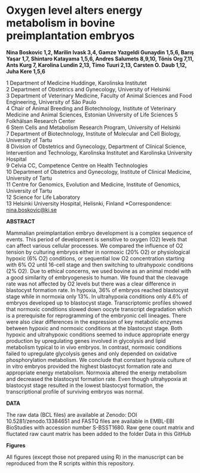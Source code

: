 # Oxygen level alters energy metabolism in bovine preimplantation embryos

**Nina Boskovic 1,2, Marilin Ivask 3,4, Gamze Yazgeldi Gunaydin 1,5,6, Barış Yaşar 1,7, Shintaro Katayama 1,5,6, Andres Salumets 8,9,10, Tõnis Org 7,11, Ants Kurg 7, Karolina Lundin 2,13, Timo Tuuri 2,13, Carsten O. Daub 1,12, Juha Kere 1,5,6** 

1 Department of Medicine Huddinge, Karolinska Institutet  
2 Department of Obstetrics and Gynecology, University of Helsinki  
3 Department of Veterinary Medicine, Faculty of Animal Sciences and Food Engineering, University of São Paulo   
4 Chair of Animal Breeding and Biotechnology, Institute of Veterinary Medicine and Animal Sciences, Estonian University of Life Sciences
5 Folkhälsan Research Center    
6 Stem Cells and Metabolism Research Program, University of Helsinki   
7 Department of Biotechnology, Institute of Molecular and Cell Biology, University of Tartu   
8 Division of Obstetrics and Gynecology, Department of Clinical Science, Intervention and Technology, 
 Karolinska Institutet and Karolinska University Hospital   
 9 Celvia CC, Competence Centre on Health Technologies    
 10 Department of Obstetrics and Gynecology, Institute of Clinical Medicine, University of Tartu   
 11 Centre for Genomics, Evolution and Medicine, Institute of Genomics, University of Tartu   
 12 Science for Life Laboratory  
 13 Helsinki University Hospital, Helisnki, Finland
 *Correspondence: nina.boskovic@ki.se  


**ABSTRACT** 

Mammalian preimplantation embryo development is a complex sequence of events. This period of development is sensitive to oxygen (O2) levels that can affect various cellular processes. We compared the influence of O2 tension by culturing embryos either in normoxic (20% O2) or physiological hypoxic (6% O2) conditions, or sequential low O2 concentration starting with 6% O2 until 16-cell stage and then switching to ultrahypoxic conditions (2% O2). Due to ethical concerns, we used bovine as an animal model with a good similarity of embryogenesis to human. We found that the cleavage rate was not affected by O2 levels but there was a clear difference in blastocyst formation rate. In hypoxia, 36% of embryos reached blastocyst stage while in normoxia only 13%. In ultrahypoxia conditions only 4.6% of embryos developed up to blastocyst stage. Transcriptomic profiles showed that normoxic conditions slowed down oocyte transcript degradation which is a prerequisite for reprogramming of the embryonic cell lineages. There were also clear differences in the expression of key metabolic enzymes between hypoxic and normoxic conditions at the blastocyst stage. Both hypoxic and ultrahypoxic conditions seemed to induce appropriate energy production by upregulating genes involved in glycolysis and lipid metabolism typical to in vivo embryos. In contrast, normoxic conditions failed to upregulate glycolysis genes and only depended on oxidative phosphorylation metabolism. We conclude that constant hypoxia culture of in vitro embryos provided the highest blastocyst formation rate and appropriate energy metabolism. Normoxia altered the energy metabolism and decreased the blastocyst formation rate. Even though ultrahypoxia at blastocyst stage resulted in the lowest blastocyst formation, the transcriptional profile of surviving embryos was normal.

**DATA**   

The raw data (BCL files) are available at Zenodo: DOI 10.5281/zenodo.13384651 and FASTQ files are available in EMBL-EBI BioStudies with accession number S-BSST1680. 
Raw gene count matrix and fluctated raw caunt matrix has been added to the folder Data in this GitHub 

**Figures**

All figures (except those not prepared using R) in the manuscript can be reproduced from the R scripts within this repository.








